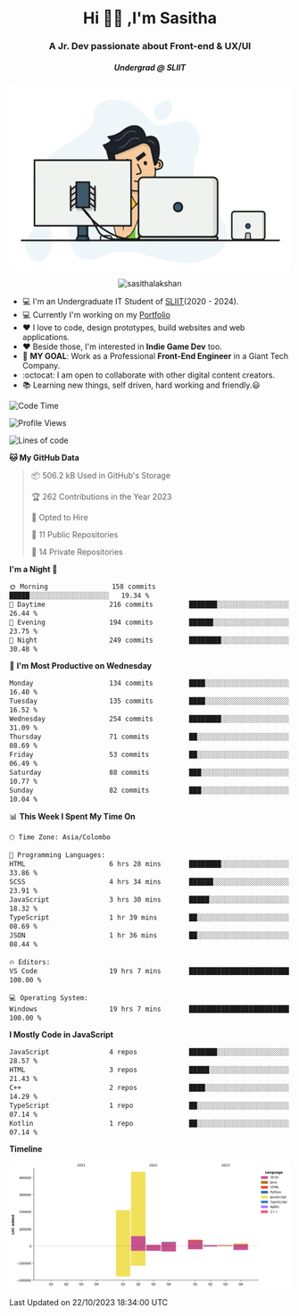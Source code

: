 
<h1 align="center">Hi 🙋‍♂️ ,I'm Sasitha</h1>
<h3 align="center">A Jr. Dev passionate about Front-end & UX/UI</h3>

<i><h5 align="center">Undergrad @ SLIIT</h5></i>

<p align="center">
  <img width="540" height="330" src="https://github.com/SasithaLakshan/SasithaLakshan/blob/main/dev.gif">
</p>
<p align="center"> <img src="https://komarev.com/ghpvc/?username=sasithalakshan&label=Profile%20views&color=0e75b6&style=flat" alt="sasithalakshan" /> </p>

- :computer: I'm an Undergraduate IT Student of [SLIIT](https://www.sliit.lk)(2020 - 2024).
- :computer: Currently I'm working on my <a href="https://SasithaLakshan.github.io" target="_blank">Portfolio</a>
- :heart: I love to code, design prototypes, build websites and web applications.
- :heart: Beside those, I'm interested in **Indie Game Dev** too.
- :electric_plug: **MY GOAL**: Work as a Professional **Front-End Engineer** in a Giant Tech Company.
- :octocat: I am open to collaborate with other digital content creators.
- :books: Learning new things, self driven, hard working and friendly.:smiley:
  
<!-- <h3 align="left">Tech Stack I'm Using</h3> -->

<!--START_SECTION:waka-->
![Code Time](http://img.shields.io/badge/Code%20Time-488%20hrs%2041%20mins-blue)

![Profile Views](http://img.shields.io/badge/Profile%20Views-0-blue)

![Lines of code](https://img.shields.io/badge/From%20Hello%20World%20I%27ve%20Written-741.1%20thousand%20lines%20of%20code-blue)

**🐱 My GitHub Data** 

> 📦 506.2 kB Used in GitHub's Storage 
 > 
> 🏆 262 Contributions in the Year 2023
 > 
> 💼 Opted to Hire
 > 
> 📜 11 Public Repositories 
 > 
> 🔑 14 Private Repositories 
 > 
**I'm a Night 🦉** 

```text
🌞 Morning                158 commits         █████░░░░░░░░░░░░░░░░░░░░   19.34 % 
🌆 Daytime                216 commits         ███████░░░░░░░░░░░░░░░░░░   26.44 % 
🌃 Evening                194 commits         ██████░░░░░░░░░░░░░░░░░░░   23.75 % 
🌙 Night                  249 commits         ████████░░░░░░░░░░░░░░░░░   30.48 % 
```
📅 **I'm Most Productive on Wednesday** 

```text
Monday                   134 commits         ████░░░░░░░░░░░░░░░░░░░░░   16.40 % 
Tuesday                  135 commits         ████░░░░░░░░░░░░░░░░░░░░░   16.52 % 
Wednesday                254 commits         ████████░░░░░░░░░░░░░░░░░   31.09 % 
Thursday                 71 commits          ██░░░░░░░░░░░░░░░░░░░░░░░   08.69 % 
Friday                   53 commits          ██░░░░░░░░░░░░░░░░░░░░░░░   06.49 % 
Saturday                 88 commits          ███░░░░░░░░░░░░░░░░░░░░░░   10.77 % 
Sunday                   82 commits          ███░░░░░░░░░░░░░░░░░░░░░░   10.04 % 
```


📊 **This Week I Spent My Time On** 

```text
🕑︎ Time Zone: Asia/Colombo

💬 Programming Languages: 
HTML                     6 hrs 28 mins       ████████░░░░░░░░░░░░░░░░░   33.86 % 
SCSS                     4 hrs 34 mins       ██████░░░░░░░░░░░░░░░░░░░   23.91 % 
JavaScript               3 hrs 30 mins       █████░░░░░░░░░░░░░░░░░░░░   18.32 % 
TypeScript               1 hr 39 mins        ██░░░░░░░░░░░░░░░░░░░░░░░   08.69 % 
JSON                     1 hr 36 mins        ██░░░░░░░░░░░░░░░░░░░░░░░   08.44 % 

🔥 Editors: 
VS Code                  19 hrs 7 mins       █████████████████████████   100.00 % 

💻 Operating System: 
Windows                  19 hrs 7 mins       █████████████████████████   100.00 % 
```

**I Mostly Code in JavaScript** 

```text
JavaScript               4 repos             ███████░░░░░░░░░░░░░░░░░░   28.57 % 
HTML                     3 repos             █████░░░░░░░░░░░░░░░░░░░░   21.43 % 
C++                      2 repos             ████░░░░░░░░░░░░░░░░░░░░░   14.29 % 
TypeScript               1 repo              ██░░░░░░░░░░░░░░░░░░░░░░░   07.14 % 
Kotlin                   1 repo              ██░░░░░░░░░░░░░░░░░░░░░░░   07.14 % 
```



**Timeline**

![Lines of Code chart](https://raw.githubusercontent.com/SasithaLakshan/SasithaLakshan/main/assets/bar_graph.png)


 Last Updated on 22/10/2023 18:34:00 UTC
<!--END_SECTION:waka-->

